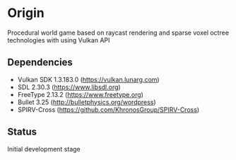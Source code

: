 # Origin
Procedural world game based on raycast rendering and sparse voxel octree technologies with using Vulkan API

## Dependencies
- Vulkan SDK 1.3.183.0 (https://vulkan.lunarg.com)
- SDL 2.30.3 (https://www.libsdl.org)
- FreeType 2.13.2 (https://www.freetype.org)
- Bullet 3.25 (http://bulletphysics.org/wordpress)
- SPIRV-Cross (https://github.com/KhronosGroup/SPIRV-Cross)

## Status
Initial development stage
